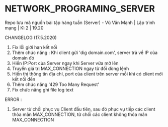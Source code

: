 # NETWORK_PROGRAMING_SERVER
Repo lưu mã nguồn bài tập hàng tuần (Server) - Vũ Văn Mạnh | Lập trình mạng | Kì 2 | 19.20 

CHANGELOG (17.5.2020)
1. Fix lỗi giới hạn kết nối 
2. Thêm chức năng : Khi client gửi 'dig domain.com', server trả về IP của domain đó 
3. Hiển IP:Port của Server ngay khi Server vừa mở lên 
4. Truyền giá trị MAX_CONNECTION ngay từ đối dòng lệnh
5. Hiển thị thông tin địa chỉ, port của client trên server mỗi khi có client mới kết nối đến
6. Thêm chức năng '429 Too Many Request'
7. Fix chức năng ghi file log text

ERROR : 
1. Server từ chối phục vụ Client đầu tiên, sau đó phục vụ tiếp các client thỏa mãn MAX_CONNECTION, từ chối các client không thỏa mãn MAX_CONNECTION 
